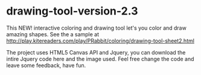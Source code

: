 drawing-tool-version-2.3
========================
This NEW! interactive coloring and drawing tool let's you color and draw amazing shapes. See the a sample at http://play.kitereaders.com/play/PRabbit/coloring/drawing-tool-sheet2.html

The project uses HTML5 Canvas API and Jquery, you can download the intire Jquery code here and the image used. Feel free change the code and leave some feedback, have fun. 
